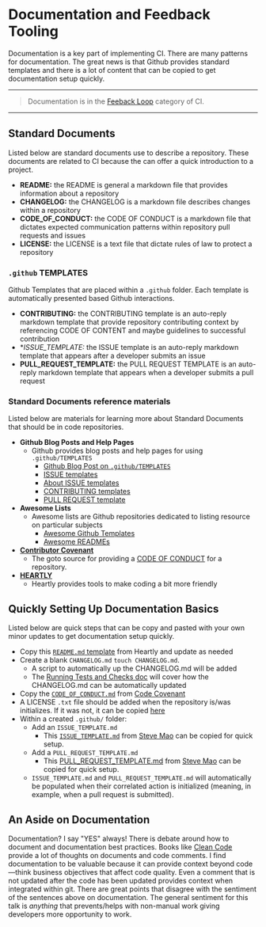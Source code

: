 # Documentation and Feedback Tooling

Documentation is a key part of implementing CI. There are many patterns for documentation. The great news is that Github provides standard templates and there is a lot of content that can be copied to get documentation setup quickly.

----

> Documentation is in the [Feeback Loop](what-is-ci.md) category of CI.

----


## Standard Documents

Listed below are standard documents use to describe a repository. These documents are related to CI because the can offer a quick introduction to a project.

- **README:** the README is general a markdown file that provides information about a repository
- **CHANGELOG:** the CHANGELOG is a markdown file describes changes within a repository
- **CODE_OF_CONDUCT:** the CODE OF CONDUCT is a markdown file that dictates expected communication patterns within repository pull requests and issues
- **LICENSE:** the LICENSE is a text file that dictate rules of law to protect a repository

### `.github` TEMPLATES

Github Templates that are placed within a `.github` folder. Each template is automatically presented based Github interactions.

- **CONTRIBUTING:** the CONTRIBUTING template is an auto-reply markdown template that provide repository contributing context by referencing CODE OF CONTENT and maybe guidelines to successful contribution
- **ISSUE_TEMPLATE:* the ISSUE template is an auto-reply markdown template that appears after a developer submits an issue
- **PULL_REQUEST_TEMPLATE:** the PULL REQUEST TEMPLATE is an auto-reply markdown template that appears when a developer submits a pull request

### Standard Documents reference materials

Listed below are materials for learning more about Standard Documents that should be in code repositories.

- **Github Blog Posts and Help Pages**
  - Github provides blog posts and help pages for using `.github/TEMPLATES`
    - [Github Blog Post on `.github/TEMPLATES`](https://blog.github.com/2016-02-17-issue-and-pull-request-templates/)
    - [ISSUE templates](https://help.github.com/articles/manually-creating-a-single-issue-template-for-your-repository/)
    - [About ISSUE templates](https://help.github.com/articles/about-issue-and-pull-request-templates/)
    - [CONTRIBUTING templates](https://help.github.com/articles/setting-guidelines-for-repository-contributors/)
    - [PULL REQUEST template](https://help.github.com/articles/creating-a-pull-request-template-for-your-repository/)
- **Awesome Lists**
  - Awesome lists are Github repositories dedicated to listing resource on particular subjects
    - [Awesome Github Templates](https://github.com/devspace/awesome-github-templates)
    - [Awesome READMEs](https://github.com/matiassingers/awesome-readme)
- **[Contributor Covenant](https://www.contributor-covenant.org/)**
  - The goto source for providing a [CODE OF CONDUCT](https://www.contributor-covenant.org/version/1/4/code-of-conduct.md) for a repository.
- **[HEARTLY](https://github.com/heartly)**
  - Heartly provides tools to make coding a bit more friendly

## Quickly Setting Up Documentation Basics

Listed below are quick steps that can be copy and pasted with your own minor updates to get documentation setup quickly.

- Copy this [`README.md` template](https://raw.githubusercontent.com/heartly/heartly-readme-boilerplate/master/files/DEFAULT_README.md) from Heartly and update as needed
- Create a blank `CHANGELOG.md` `touch CHANGELOG.md`.
  - A script to automatically up the CHANGELOG.md will be added
  - The [Running Tests and Checks doc](06-running-tests-and-checks.md) will cover how the CHANGELOG.md can be automatically updated
- Copy the [`CODE_OF_CONDUCT.md`](https://www.contributor-covenant.org/version/1/4/code-of-conduct.md) from [Code Covenant](https://www.contributor-covenant.org/version/1/4/code-of-conduct)
- A LICENSE `.txt` file should be added when the repository is/was initializes. If it was not, it can be copied [here](https://opensource.org/licenses/MIT)
- Within a created `.github/` folder:
  - Add an `ISSUE_TEMPLATE.md`
    - This [`ISSUE_TEMPLATE.md`](https://raw.githubusercontent.com/stevemao/github-issue-templates/master/simple/ISSUE_TEMPLATE.md) from [Steve Mao](https://github.com/stevemao) can be copied for quick setup.
  - Add a `PULL_REQUEST_TEMPLATE.md`
    - This [PULL_REQUEST_TEMPLATE.md](https://raw.githubusercontent.com/stevemao/github-issue-templates/master/simple/PULL_REQUEST_TEMPLATE.md) from [Steve Mao](https://github.com/stevemao) can be copied for quick setup.
  - `ISSUE_TEMPLATE.md` and `PULL_REQUEST_TEMPLATE.md` will automatically be populated when their correlated action is initialized (meaning, in example, when a pull request is submitted).

## An Aside on Documentation

Documentation? I say "YES" always! There is debate around how to document and documentation best practices. Books like [Clean Code](https://www.amazon.com/Clean-Code-Handbook-Software-Craftsmanship/dp/0132350882) provide a lot of thoughts on documents and code comments. I find documentation to be valuable because it can provide context beyond code—think business objectives that affect code quality. Even a comment that is not updated after the code has been updated provides context when integrated within git. There are great points that disagree with the sentiment of the sentences above on documentation. The general sentiment for this talk is _anything_ that prevents/helps with non-manual work giving developers more opportunity to work.
